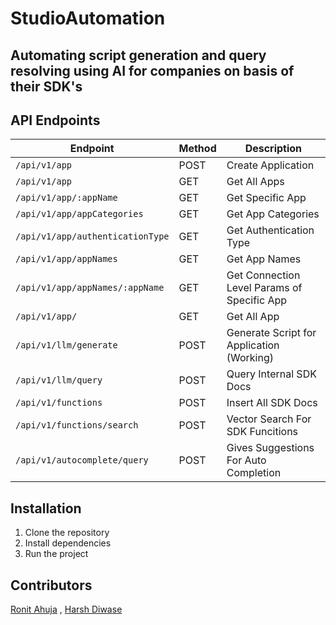 # StudioAutomation

## Automating script generation and query resolving using AI for companies on basis of their SDK's


## API Endpoints
| Endpoint | Method | Description |
|----------|--------|-------------|
| `/api/v1/app` | POST | Create Application |
| `/api/v1/app` | GET | Get All Apps  |
| `/api/v1/app/:appName` | GET | Get Specific App  |
| `/api/v1/app/appCategories` | GET | Get App Categories |
| `/api/v1/app/authenticationType` | GET | Get Authentication Type |
| `/api/v1/app/appNames` | GET | Get App Names |
| `/api/v1/app/appNames/:appName` | GET | Get Connection Level Params of Specific App |
| `/api/v1/app/` | GET | Get All App  |
| `/api/v1/llm/generate` | POST | Generate Script for Application (Working)  |
| `/api/v1/llm/query` | POST | Query Internal SDK Docs |
| `/api/v1/functions` | POST | Insert All SDK Docs |
| `/api/v1/functions/search` | POST | Vector Search For SDK Funcitions |
| `/api/v1/autocomplete/query` | POST | Gives Suggestions For Auto Completion |

## Installation
1. Clone the repository
2. Install dependencies
3. Run the project


## Contributors
[Ronit Ahuja](https://github.com/ronitahuja/) ,
[Harsh Diwase](https://github.com/Harsh9307/)

